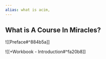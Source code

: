 ```yaml
---
alias: what is acim,
---
```

## What is A Course In Miracles?


![[Preface#^884b5a]]



![[+Workbook - Introduction#^fa20b8]]
